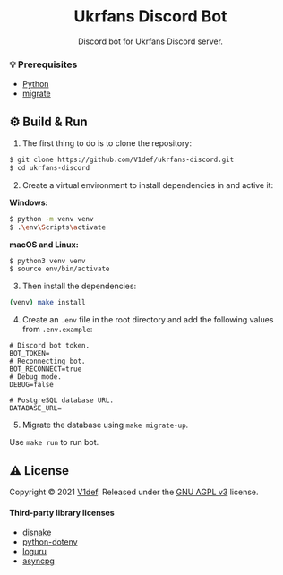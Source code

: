 <h1 align="center">Ukrfans Discord Bot</h1>

<p align="center">
Discord bot for Ukrfans Discord server.
</p>

### 💡 Prerequisites
+ [Python](https://www.python.org/)
+ [migrate](https://github.com/golang-migrate/migrate/tree/master/cmd/migrate)

## ⚙️ Build & Run
1) The first thing to do is to clone the repository:
```sh
$ git clone https://github.com/V1def/ukrfans-discord.git
$ cd ukrfans-discord
```
2) Create a virtual environment to install dependencies in and active it:

**Windows:**
```sh
$ python -m venv venv
$ .\env\Scripts\activate
```

**macOS and Linux:**
```sh
$ python3 venv venv
$ source env/bin/activate
```
3) Then install the dependencies:
```sh
(venv) make install
```
4) Create an `.env` file in the root directory and add the following values ​​from `.env.example`:
```env
# Discord bot token.
BOT_TOKEN=
# Reconnecting bot.
BOT_RECONNECT=true
# Debug mode.
DEBUG=false

# PostgreSQL database URL.
DATABASE_URL=
```
5) Migrate the database using `make migrate-up`.

Use `make run` to run bot.

## ⚠️ License
Copyright © 2021 [V1def](https://github.com/V1def). Released under the [GNU AGPL v3](https://www.gnu.org/licenses/agpl-3.0.html) license.

#### Third-party library licenses
+ [disnake](https://github.com/DisnakeDev/disnake/blob/master/LICENSE)
+ [python-dotenv](https://github.com/theskumar/python-dotenv/blob/master/LICENSE)
+ [loguru](https://github.com/Delgan/loguru/blob/master/LICENSE)
+ [asyncpg](https://github.com/MagicStack/asyncpg/blob/master/LICENSE)
